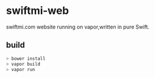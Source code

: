 # swiftmi-web

swiftmi.com website running on vapor,written in pure Swift.


## build


```swift
> bower install
> vapor build
> vapor run
```
